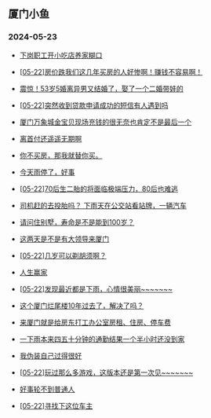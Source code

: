 ## 厦门小鱼 
### 2024-05-23

+ [下岗职工开小吃店养家糊口](http://bbs.xmfish.com/read-htm-tid-18194021.html)

+ [[05-22]房价跌我们这几年买房的人好惨啊！赚钱不容易啊！](http://bbs.xmfish.com/read-htm-tid-18194135.html)

+ [震惊！53岁5婚离异男又结婚了，娶了一个二婚带娃的](http://bbs.xmfish.com/read-htm-tid-18193943.html)

+ [[05-22]突然收到贷款申请成功的短信有人遇到吗](http://bbs.xmfish.com/read-htm-tid-18193955.html)

+ [厦门万象城金宝贝现场充钱的很无奈也肯定不是最后一个](http://bbs.xmfish.com/read-htm-tid-18193914.html)

+ [离首付还遥遥无期啊](http://bbs.xmfish.com/read-htm-tid-18194074.html)

+ [你不买房，那我就替你买。](http://bbs.xmfish.com/read-htm-tid-18194059.html)

+ [今天雨停了，好事](http://bbs.xmfish.com/read-htm-tid-18193920.html)

+ [[05-22]70后生二胎的将面临极端压力，80后也难逃](http://bbs.xmfish.com/read-htm-tid-18194070.html)

+ [司机赶的去投胎吗？
下雨天在公交站看站牌，一辆汽车](http://bbs.xmfish.com/read-htm-tid-18194157.html)

+ [请问住别墅，寿命是不是能到100岁？](http://bbs.xmfish.com/read-htm-tid-18194030.html)

+ [这两天是不是有大领导来厦门](http://bbs.xmfish.com/read-htm-tid-18194031.html)

+ [[05-22]几岁可以剃胡须啊？](http://bbs.xmfish.com/read-htm-tid-18194122.html)

+ [人生赢家](http://bbs.xmfish.com/read-htm-tid-18194087.html)

+ [[05-22]发现最近都是下雨，心情很美丽~~~~~~~](http://bbs.xmfish.com/read-htm-tid-18194046.html)

+ [这个厦门烂尾楼10年过去了，解决了吗？](http://bbs.xmfish.com/read-htm-tid-18194268.html)

+ [来厦门就是给房东打工办公室房租、住房、停车费](http://bbs.xmfish.com/read-htm-tid-18194243.html)

+ [一下雨本来四五十分钟的通勤结果一个半小时还没到家](http://bbs.xmfish.com/read-htm-tid-18194265.html)

+ [我伪装自己过得很好](http://bbs.xmfish.com/read-htm-tid-18194283.html)

+ [[05-22]玩过那么多游戏，这版本还是第一次见~~~~~~~](http://bbs.xmfish.com/read-htm-tid-18194148.html)

+ [好事轮不到普通人](http://bbs.xmfish.com/read-htm-tid-18194112.html)

+ [[05-22]寻找下这位车主](http://bbs.xmfish.com/read-htm-tid-18194296.html)

